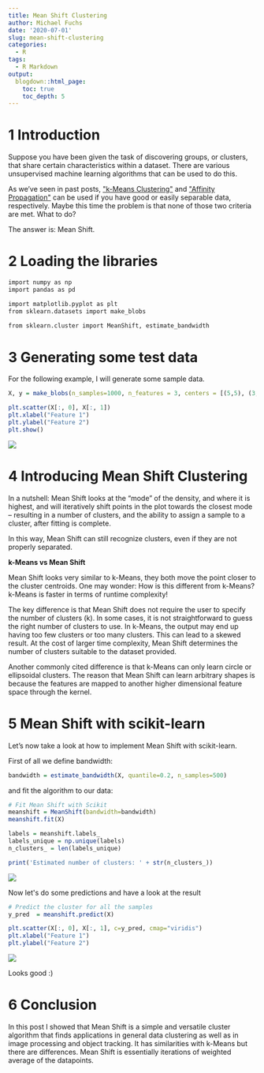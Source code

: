 ```yaml
---
title: Mean Shift Clustering
author: Michael Fuchs
date: '2020-07-01'
slug: mean-shift-clustering
categories:
  - R
tags:
  - R Markdown
output:
  blogdown::html_page:
    toc: true
    toc_depth: 5
---
```




# 1 Introduction

Suppose you have been given the task of discovering groups, or clusters, that share certain characteristics within a dataset. There are various unsupervised machine learning algorithms that can be used to do this. 


As we’ve seen in past posts, ["k-Means Clustering"](https://michael-fuchs-python.netlify.app/2020/05/19/k-means-clustering/) and ["Affinity Propagation"](https://michael-fuchs-python.netlify.app/2020/06/29/affinity-propagation/) can be used if you have good or easily separable data, respectively.
Maybe this time the problem is that none of those two criteria are met. What to do?

The answer is: Mean Shift.


# 2 Loading the libraries



```r
import numpy as np
import pandas as pd

import matplotlib.pyplot as plt
from sklearn.datasets import make_blobs

from sklearn.cluster import MeanShift, estimate_bandwidth
```


# 3 Generating some test data


For the following example, I will generate some sample data.


```r
X, y = make_blobs(n_samples=1000, n_features = 3, centers = [(5,5), (3,3), (1,1)], cluster_std = 0.30)

plt.scatter(X[:, 0], X[:, 1])
plt.xlabel("Feature 1")
plt.ylabel("Feature 2")
plt.show()
```

![](/post/2020-07-01-mean-shift-clustering_files/p51p1.png)


# 4 Introducing Mean Shift Clustering

In a nutshell:
Mean Shift looks at the “mode” of the density, and where it is highest, and will iteratively shift points in the plot towards the closest mode – resulting in a number of clusters, and the ability to assign a sample to a cluster, after fitting is complete.

In this way, Mean Shift can still recognize clusters, even if they are not properly separated.


**k-Means vs Mean Shift**

Mean Shift looks very similar to k-Means, they both move the point closer to the cluster centroids. 
One may wonder: How is this different from k-Means? k-Means is faster in terms of runtime complexity!

The key difference is that Mean Shift does not require the user to specify the number of clusters (k). 
In some cases, it is not straightforward to guess the right number of clusters to use. 
In k-Means, the output may end up having too few clusters or too many clusters. This can lead to a skewed result. 
At the cost of larger time complexity, Mean Shift determines the number of clusters suitable to the dataset provided.

Another commonly cited difference is that k-Means can only learn circle or ellipsoidal clusters. 
The reason that Mean Shift can learn arbitrary shapes is because the features are mapped to another higher dimensional feature space through the kernel.


# 5 Mean Shift with scikit-learn

Let’s now take a look at how to implement Mean Shift with scikit-learn.

First of all we define bandwidth:


```r
bandwidth = estimate_bandwidth(X, quantile=0.2, n_samples=500)
```

and fit the algorithm to our data:


```r
# Fit Mean Shift with Scikit
meanshift = MeanShift(bandwidth=bandwidth)
meanshift.fit(X)
```


```r
labels = meanshift.labels_
labels_unique = np.unique(labels)
n_clusters_ = len(labels_unique)

print('Estimated number of clusters: ' + str(n_clusters_))
```

![](/post/2020-07-01-mean-shift-clustering_files/p51p2.png)


Now let's do some predictions and have a look at the result


```r
# Predict the cluster for all the samples
y_pred  = meanshift.predict(X)
```


```r
plt.scatter(X[:, 0], X[:, 1], c=y_pred, cmap="viridis")
plt.xlabel("Feature 1")
plt.ylabel("Feature 2")
```

![](/post/2020-07-01-mean-shift-clustering_files/p51p3.png)

Looks good :)



# 6 Conclusion

In this post I showed that Mean Shift is a simple and versatile cluster algorithm that finds applications in general data clustering as well as in image processing and object tracking. It has similarities with k-Means but there are differences. Mean Shift is essentially iterations of weighted average of the datapoints.


